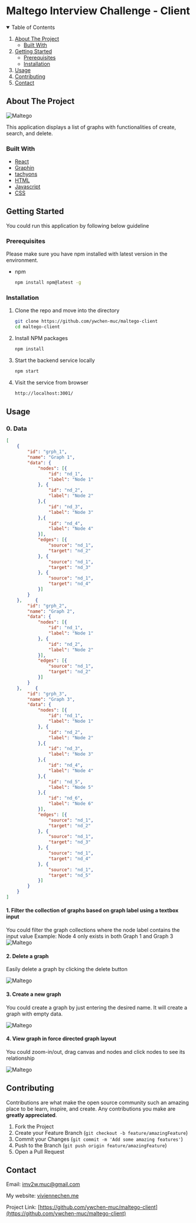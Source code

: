 # Maltego Interview Challenge - Client

<!-- TABLE OF CONTENTS -->
<details open="open">
  <summary>Table of Contents</summary>
  <ol>
    <li>
      <a href="#about-the-project">About The Project</a>
      <ul>
        <li><a href="#built-with">Built With</a></li>
      </ul>
    </li>
    <li>
      <a href="#getting-started">Getting Started</a>
      <ul>
        <li><a href="#prerequisites">Prerequisites</a></li>
        <li><a href="#installation">Installation</a></li>
      </ul>
    </li>
    <li><a href="#usage">Usage</a></li>
    <li><a href="#contributing">Contributing</a></li>
    <li><a href="#contact">Contact</a></li>
  </ol>
</details>



<!-- ABOUT THE PROJECT -->
## About The Project

![Maltego](src/images/maltego-client.png)

This application displays a list of graphs with functionalities of create, search, and delete.

### Built With

* [React](https://reactjs.org/)
* [Graphin](https://graphin.antv.vision/)
* [tachyons](https://tachyons.io/)
* [HTML](https://en.wikipedia.org/wiki/HTML)
* [Javascript](https://en.wikipedia.org/wiki/JavaScript)
* [CSS](https://en.wikipedia.org/wiki/CSS)


<!-- GETTING STARTED -->
## Getting Started

You could run this application by following below guideline

### Prerequisites

Please make sure you have npm installed with latest version in the environment.
* npm
  ```sh
  npm install npm@latest -g
  ```

### Installation

1. Clone the repo and move into the directory
   ```sh
   git clone https://github.com/ywchen-muc/maltego-client
   cd maltego-client
   ```
2. Install NPM packages
   ```sh
   npm install
   ```
3. Start the backend service locally
   ```sh
   npm start
   ```
4. Visit the service from browser
   ```sh
   http://localhost:3001/
   ```



<!-- USAGE EXAMPLES -->
## Usage

### 0. Data

   ```json
   [
       {
           "id": "grph_1",
           "name": "Graph 1",
           "data": {
               "nodes": [{
                   "id": "nd_1",
                   "label": "Node 1"
               }, {
                   "id": "nd_2",
                   "label": "Node 2"
               },{
                   "id": "nd_3",
                   "label": "Node 3"
               },{
                   "id": "nd_4",
                   "label": "Node 4"
               }],
               "edges": [{
                   "source": "nd_1",
                   "target": "nd_2"
               }, {
                   "source": "nd_1",
                   "target": "nd_3"
               }, {
                   "source": "nd_1",
                   "target": "nd_4"
               }]
           }
       },     {
           "id": "grph_2",
           "name": "Graph 2",
           "data": {
               "nodes": [{
                   "id": "nd_1",
                   "label": "Node 1"
               }, {
                   "id": "nd_2",
                   "label": "Node 2"
               }],
               "edges": [{
                   "source": "nd_1",
                   "target": "nd_2"
               }]
           }
       },     {
           "id": "grph_3",
           "name": "Graph 3",
           "data": {
               "nodes": [{
                   "id": "nd_1",
                   "label": "Node 1"
               }, {
                   "id": "nd_2",
                   "label": "Node 2"
               },{
                   "id": "nd_3",
                   "label": "Node 3"
               },{
                   "id": "nd_4",
                   "label": "Node 4"
               },{
                   "id": "nd_5",
                   "label": "Node 5"
               },{
                   "id": "nd_6",
                   "label": "Node 6"
               }],
               "edges": [{
                   "source": "nd_1",
                   "target": "nd_2"
               }, {
                   "source": "nd_1",
                   "target": "nd_3"
               }, {
                   "source": "nd_1",
                   "target": "nd_4"
               }, {
                   "source": "nd_1",
                   "target": "nd_5"
               }]
           }
       }
   ]
   ```


#### 1. Filter the collection of graphs based on graph label using a textbox input

You could filter the graph collections where the node label contains the input value
Example: Node 4 only exists in both Graph 1 and Graph 3
![Maltego](src/images/filter-graph.gif)

#### 2. Delete a graph

Easily delete a graph by clicking the delete button

![Maltego](src/images/delete-graph.gif)

#### 3. Create a new graph

You could create a graph by just entering the desired name. It will create a graph with empty data.

![Maltego](src/images/create-new-graph.gif)

#### 4. View graph in force directed graph layout

You could zoom-in/out, drag canvas and nodes and click nodes to see its relationship

![Maltego](src/images/view-graph.gif)


<!-- CONTRIBUTING -->
## Contributing

Contributions are what make the open source community such an amazing place to be learn, inspire, and create. Any contributions you make are **greatly appreciated**.

1. Fork the Project
2. Create your Feature Branch (`git checkout -b feature/amazingFeature`)
3. Commit your Changes (`git commit -m 'Add some amazing features'`)
4. Push to the Branch (`git push origin feature/amazingFeature`)
5. Open a Pull Request


<!-- CONTACT -->
## Contact 

Email: [imv2w.muc@gmail.com](mailto:imv2w.muc@gmail.com])

My website: [viviennechen.me](https://www.viviennechen.me/)

Project Link: [https://github.com/ywchen-muc/maltego-client](https://github.com/ywchen-muc/maltego-client)

